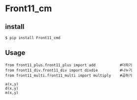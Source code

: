 # Front11_cm

## **install**

```
$ pip install Front11_cmd

```

## **Usage**

```
from front11_plus.front11_plus import add           #더하기
from front11_div.front11_div import divdie          #나누기
from front11_multi.front11_multi import multiply    #곱하기

a(x,y)
d(x,y)
m(x,y)
```


